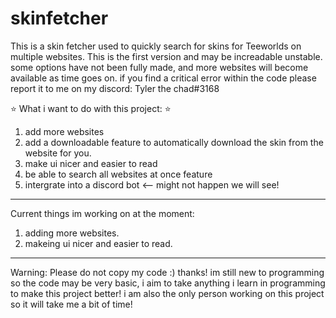 # skinfetcher
This is a skin fetcher used to quickly search for skins for Teeworlds on multiple websites.
This is the first version and may be increadable unstable. some options have not been fully made, and more websites will become available as time goes on.
if you find a critical error within the code please report it to me on my discord: Tyler the chad#3168


⭐ What i want to do with this project: ⭐
1. add more websites
2. add a downloadable feature to automatically download the skin from the website for you.
3. make ui nicer and easier to read
4. be able to search all websites at once feature
5. intergrate into a discord bot <-- might not happen we will see!
 ------------
 Current things im working on at the moment: 
1.  adding more websites.
2.  makeing ui nicer and easier to read.
  -------------
  Warning:
  Please do not copy my code :) thanks!
  im still new to programming so the code may be very basic, i aim to take anything i learn in programming to make this project better!
  i am also the only person working on this project so it will take me a bit of time!
